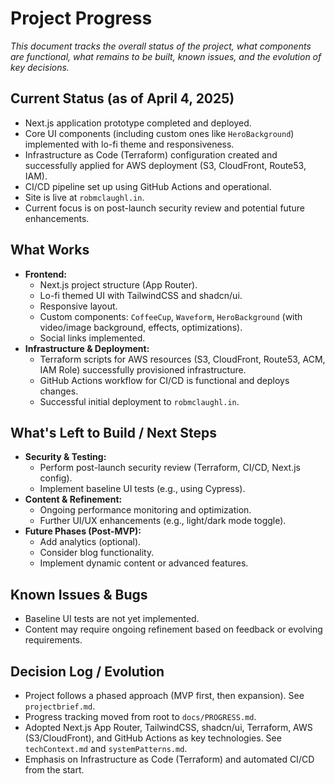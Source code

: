 # Project Progress

*This document tracks the overall status of the project, what components are functional, what remains to be built, known issues, and the evolution of key decisions.*

## Current Status (as of April 4, 2025)

*   Next.js application prototype completed and deployed.
*   Core UI components (including custom ones like `HeroBackground`) implemented with lo-fi theme and responsiveness.
*   Infrastructure as Code (Terraform) configuration created and successfully applied for AWS deployment (S3, CloudFront, Route53, IAM).
*   CI/CD pipeline set up using GitHub Actions and operational.
*   Site is live at `robmclaughl.in`.
*   Current focus is on post-launch security review and potential future enhancements.

## What Works

*   **Frontend:**
    *   Next.js project structure (App Router).
    *   Lo-fi themed UI with TailwindCSS and shadcn/ui.
    *   Responsive layout.
    *   Custom components: `CoffeeCup`, `Waveform`, `HeroBackground` (with video/image background, effects, optimizations).
    *   Social links implemented.
*   **Infrastructure & Deployment:**
    *   Terraform scripts for AWS resources (S3, CloudFront, Route53, ACM, IAM Role) successfully provisioned infrastructure.
    *   GitHub Actions workflow for CI/CD is functional and deploys changes.
    *   Successful initial deployment to `robmclaughl.in`.

## What's Left to Build / Next Steps

*   **Security & Testing:**
    *   Perform post-launch security review (Terraform, CI/CD, Next.js config).
    *   Implement baseline UI tests (e.g., using Cypress).
*   **Content & Refinement:**
    *   Ongoing performance monitoring and optimization.
    *   Further UI/UX enhancements (e.g., light/dark mode toggle).
*   **Future Phases (Post-MVP):**
    *   Add analytics (optional).
    *   Consider blog functionality.
    *   Implement dynamic content or advanced features.

## Known Issues & Bugs

*   Baseline UI tests are not yet implemented.
*   Content may require ongoing refinement based on feedback or evolving requirements.

## Decision Log / Evolution

*   Project follows a phased approach (MVP first, then expansion). See `projectbrief.md`.
*   Progress tracking moved from root to `docs/PROGRESS.md`.
*   Adopted Next.js App Router, TailwindCSS, shadcn/ui, Terraform, AWS (S3/CloudFront), and GitHub Actions as key technologies. See `techContext.md` and `systemPatterns.md`.
*   Emphasis on Infrastructure as Code (Terraform) and automated CI/CD from the start.
